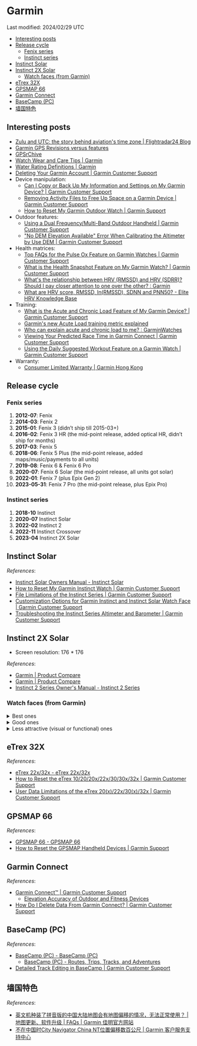 # Garmin

Last modified: 2024/02/29 UTC

- [Interesting posts](#interesting-posts)
- [Release cycle](#release-cycle)
  - [Fenix series](#fenix-series)
  - [Instinct series](#instinct-series)
- [Instinct Solar](#instinct-solar)
- [Instinct 2X Solar](#instinct-2x-solar)
  - [Watch faces (from Garmin)](#watch-faces-from-garmin)
- [eTrex 32X](#etrex-32x)
- [GPSMAP 66](#gpsmap-66)
- [Garmin Connect](#garmin-connect)
- [BaseCamp (PC)](#basecamp-pc)
- [墙国特色](#墙国特色)

## Interesting posts

- [Zulu and UTC: the story behind aviation's time zone \| Flightradar24 Blog](https://www.flightradar24.com/blog/zulu-and-utc-the-story-behind-aviations-time-zone/)
- [Garmin GPS Revisions versus features](http://gpsinformation.net/allory/garfeat3.htm)
- [GPSrChive](http://www.gpsrchive.com/)
- [Watch Wear and Care Tips \| Garmin](https://www.garmin.com/en-US/watch-fit-and-care/)
- [Water Rating Definitions \| Garmin](https://www.garmin.com/en-US/legal/waterrating-definitions/)
- [Deleting Your Garmin Account \| Garmin Customer Support](https://support.garmin.com/en-US/?faq=lBWQm0sVAK06RRRXFECFv6)
- Device manipulation:
  - [Can I Copy or Back Up My Information and Settings on My Garmin Device? \| Garmin Customer Support](https://support.garmin.com/en-US/?faq=AXV7LuWgc73v21nq6nbDa6)
  - [Removing Activity Files to Free Up Space on a Garmin Device \| Garmin Customer Support](https://support.garmin.com/en-US/?faq=oRFoANiwdW8hd9LSqjr8X8&searchQuery=How%20to%20Delete%20the%20Activity%20Folder)
  - [How to Reset My Garmin Outdoor Watch \| Garmin Support](https://support.garmin.com/en-MY/?faq=wxPmdnWsev1xGRUf58oDC8)
- Outdoor features:
  - [Using a Dual Frequency/Multi-Band Outdoor Handheld \| Garmin Customer Support](https://support.garmin.com/en-US/?faq=jptru9E32f6q0zydcdtXh9)
  - ["No DEM Elevation Available" Error When Calibrating the Altimeter by Use DEM \| Garmin Customer Support](https://support.garmin.com/en-US/?faq=twfSoaCovG622VbhfPubF8)
- Health matrices:
  - [Top FAQs for the Pulse Ox Feature on Garmin Watches \| Garmin Customer Support](https://support.garmin.com/en-US/?faq=SK2Y9a9aBp5D6n4sXmPBG7)
  - [What is the Health Snapshot Feature on My Garmin Watch? \| Garmin Customer Support](https://support.garmin.com/en-US/?faq=PB1duL5p6V64IQwhNvcRK9)
  - [What's the relationship between HRV (RMSSD) and HRV (SDRR)? Should I pay closer attention to one over the other? : Garmin](https://www.reddit.com/r/Garmin/comments/s2a2qo/whats_the_relationship_between_hrv_rmssd_and_hrv/)
  - [What are HRV score, RMSSD, ln(RMSSD), SDNN and PNN50? - Elite HRV Knowledge Base](https://help.elitehrv.com/article/68-what-are-hrv-score-rmssd-ln-rmssd-sdnn-nn50-and-pnn50)
- Training:
  - [What is the Acute and Chronic Load Feature of My Garmin Device? \| Garmin Customer Support](https://support.garmin.com/en-US/?faq=C6iHdy0SS05RkoSVbFz066)
  - [Garmin's new Acute Load training metric explained](https://gadgetsandwearables.com/2022/09/04/garmin-acute-training-load/)
  - [Who can explain acute and chronic load to me? : GarminWatches](https://www.reddit.com/r/GarminWatches/comments/11citlg/who_can_explain_acute_and_chronic_load_to_me/)
  - [Viewing Your Predicted Race Time in Garmin Connect \| Garmin Customer Support](https://support.garmin.com/en-US/?faq=eqGwbtBVJB0L6fZnHLCkB8)
  - [Using the Daily Suggested Workout Feature on a Garmin Watch \| Garmin Customer Support](https://support.garmin.com/en-US/?faq=oYknGZ910l1pfBNzkDHX6A)
- Warranty:
  - [Consumer Limited Warranty \| Garmin Hong Kong](https://www.garmin.com/en-HK/legal/consumer-limited-warranty/)

## Release cycle

### Fenix series

1. **2012-07**: Fenix
2. **2014-03**: Fenix 2
3. **2015-01**: Fenix 3 (didn’t ship till 2015-03+)
4. **2016-02**: Fenix 3 HR (the mid-point release, added optical HR, didn’t ship for months)
5. **2017-03**: Fenix 5
6. **2018-06**: Fenix 5 Plus (the mid-point release, added maps/music/payments to all units)
7. **2019-08**: Fenix 6 & Fenix 6 Pro
8. **2020-07**: Fenix 6 Solar (the mid-point release, all units got solar)
9. **2022-01**: Fenix 7 (plus Epix Gen 2)
10. **2023-05-31**: Fenix 7 Pro (the mid-point release, plus Epix Pro)

### Instinct series

1. **2018-10** Instinct
2. **2020-07** Instinct Solar
3. **2022-02** Instinct 2
4. **2022-11** Instinct Crossover
5. **2023-04** Instinct 2X Solar

## Instinct Solar

*References*:

- [Instinct Solar Owners Manual - Instinct Solar](https://www8.garmin.com/manuals/webhelp/GUID-A298EB1C-21D9-430F-8D06-A2CC74E5D5E9/EN-US/GUID-8ED98A2D-D9DE-4390-A4D8-0C3B4A0A5EE2-homepage.html)
- [How to Reset My Garmin Instinct Watch \| Garmin Customer Support](https://support.garmin.com/en-HK/?faq=OkQ0pbsjum027l0E0QGR48)
- [File Limitations of the Instinct Series \| Garmin Customer Support](https://support.garmin.com/en-US/?faq=aRXfDopghu9a94nOt5bg57)
- [Customization Options for Garmin Instinct and Instinct Solar Watch Face \| Garmin Customer Support](https://support.garmin.com/en-US/?faq=Ld2a92BA0A6OMYFTvzrBx7)
- [Troubleshooting the Instinct Series Altimeter and Barometer \| Garmin Customer Support](https://support.garmin.com/en-US/?faq=qyfmQF7Au284m7pXMi5ie9)

## Instinct 2X Solar

- Screen resolution: 176 * 176

*References*:

- [Garmin \| Product Compare](https://www.garmin.com/en-US/compare/?compareProduct=884585&compareProduct=775697)
- [Garmin \| Product Compare](https://www.garmin.com/en-US/compare/?compareProduct=866230&compareProduct=775697&compareProduct=884585&compareProduct=884414&compareProduct=802901)
- [Instinct 2 Series Owner's Manual - Instinct 2 Series](https://www8.garmin.com/manuals/webhelp/GUID-31D23DBB-57C2-4DF7-A0C9-8D1A00AB4BE7/EN-US/GUID-8ED0D1EF-A3B9-4868-BDE2-BA3423F3C01C-homepage.html)

### Watch faces (from Garmin)

<details>
<summary>Best ones</summary>

|             | IDEAL | Bivouac | Crystal | Mountain | Typography |
| ----------- | :---: | :-----: | :-----: | :------: | :--------: |
| B/W         |  B&W  |    B    |    B    |    B     |     B      |
| battery     |   %   |    *    |    %    |    *     |     %      |
| heart rate  |   *   |    *    |    *    |    *     |     *      |
| seconds     |   *   |         |         |          |            |
| day of week |   *   |    *    |    *    |          |     *      |
| month       |       |         |         |          |            |
| Bluetooth   |   *   |    *    |    *    |    *     |            |
| message     |       |         |    *    |          |            |
| altitude    |   *   |    *    |    *    |    *     |            |
| barometer   | graph |         |         |          |            |
| solar       |       |         |         |          |     *      |
| sunrise/set |  bar  |         |         |          |            |
| weather     |       |         |         |          |            |
| steps       |       |         |         |          |            |
| floors      |       |         |         |          |            |

</details>

<details>
<summary>Good ones</summary>

|             | IDEAL | Bionic | Bivouac | Chatte | Crystal | Jaunty | Medal | Mountain | Stargazing | Typography |
| ----------- | :---: | :----: | :-----: | :----: | :-----: | :----: | :---: | :------: | :--------: | :--------: |
| B/W         |  B&W  |   B    |    B    |   B    |    B    |  B&W   |       |    B     |            |     B      |
| battery     |   %   |   *    |    *    |   %    |    %    |   %    |   %   |    *     |     *      |     %      |
| heart rate  |   *   |   *    |    *    |   *    |    *    |   *    |   *   |    *     |     *      |     *      |
| seconds     |   *   |        |         |        |         |   *    |       |          |            |            |
| day of week |   *   |   *    |    *    |   *    |    *    |   *    |   *   |          |     *      |     *      |
| month       |       |        |         |        |         |        |       |          |            |            |
| Bluetooth   |   *   |   *    |    *    |   *    |    *    |   *    |   *   |    *     |     *      |            |
| message     |       |   *    |         |        |    *    |   *    |       |          |     #      |            |
| altitude    |   *   |   *    |    *    |        |    *    |        |       |    *     |     *      |            |
| barometer   | graph |        |         |        |         |        |       |          |            |            |
| solar       |       |        |         |        |         |        |       |          |            |     *      |
| sunrise/set |  bar  |        |         |        |         |        |       |          |            |            |
| weather     |       |        |         |        |         |        |       |          |            |            |
| steps       |       |  bar   |         |        |         |        |       |          |            |            |
| floors      |       |  bar   |         |        |         |        |       |          |            |            |

</details>

<details>
<summary>Less attractive (visual or functional) ones</summary>

|             | IDEAL | ~~Digi~~ (ILLEGIBLE) | Digital Dashboard | Element | Graystone | Onyx  |  ~~Swift~~  |
| ----------- | :---: | :------------------: | :---------------: | :-----: | :-------: | :---: | :---------: |
| B/W         |  B&W  |          B           |                   |    B    |     B     |   B   |      B      |
| battery     |   %   |          %           |         *         |    *    |     *     |   d   |      d      |
| heart rate  |   *   |          *           |         *         |    *    |     *     |   *   |      *      |
| seconds     |   *   |          *           |                   |         |           |   *   |             |
| day of week |   *   |          *           |         *         |         |     *     |   *   |      *      |
| month       |       |                      |                   |         |     *     |       |             |
| Bluetooth   |   *   |          *           |         *         |    *    |     *     |       |             |
| message     |       |          #           |                   |    #    |     #     |       |             |
| altitude    |   *   |                      |                   |         |     *     |       |      *      |
| barometer   | graph |                      |                   |         |   `1k`    |       |             |
| solar       |       |                      |                   |    *    |           |   *   |      *      |
| sunrise/set |  bar  |                      |                   |         |           |   *   | NOT WORKING |
| weather     |       |                      |                   |         |           |   *   |      *      |
| steps       |       |                      |         *         |    %    |           |       |             |
| floors      |       |                      |        bar        |         |           |       |             |

</details>

## eTrex 32X

*References*:

- [eTrex 22x/32x - eTrex 22x/32x](https://www8.garmin.com/manuals/webhelp/eTrex22x-32x/EN-US/GUID-CE8E2EF8-CD9B-4B08-BF3C-426D57DA38CC-homepage.html)
- [How to Reset the eTrex 10/20/20x/22x/30/30x/32x \| Garmin Customer Support](https://support.garmin.com/en-US/?faq=YJFM0GykFLAZk1aNJzXzZ9)
- [User Data Limitations of the eTrex 20(x)/22x/30(x)/32x \| Garmin Customer Support](https://support.garmin.com/en-US/?faq=Sf7jHKwP2V53j6MoP8AeH8)

## GPSMAP 66

*References*:

- [GPSMAP 66 - GPSMAP 66](https://www8.garmin.com/manuals/webhelp/gpsmap66s_st/EN-US/GUID-32EB4225-8D6F-4830-995D-0C6AC7DCB2D3-homepage.html)
- [How to Reset the GPSMAP Handheld Devices \| Garmin Support](https://support.garmin.com/en-IE/?faq=Z41VbtQ1EH7F4wmdm0hfE6)

## Garmin Connect

*References*:

- [Garmin Connect™ \| Garmin Customer Support](https://support.garmin.com/en-US/?productID=73207&tab=topics)
  - [Elevation Accuracy of Outdoor and Fitness Devices](https://support.garmin.com/en-US/?faq=WlvNrOungC28xGtwB7hLY5&productID=73207&searchQuery=Elevation%20Correction&tab=topics)
- [How Do I Delete Data From Garmin Connect? \| Garmin Customer Support](https://support.garmin.com/en-US/?faq=uj0Ewfb58w1DGR0WI87gB9)

## BaseCamp (PC)

*References*:

- [BaseCamp (PC) - BaseCamp (PC)](https://www8.garmin.com/manuals/webhelp/basecamppc/EN-US/GUID-80CEAC15-E702-4274-87E0-2366BB9A5A98-homepage.html)
  - [BaseCamp (PC) - Routes, Trips, Tracks, and Adventures](https://www8.garmin.com/manuals/webhelp/basecamppc/EN-US/GUID-D6147E58-01AF-4472-AB5D-94946B0C20B0.html)
- [Detailed Track Editing in BaseCamp \| Garmin Customer Support](https://support.garmin.com/en-US/?faq=NchCyNjj9I1i89rVRSiyX7)

## 墙国特色

*References*:

- [英文机种装了拼音版的中国大陆地图会有地图偏移的情况，无法正常使用？ \| 地图更新、软件升级 \| FAQs \| Garmin 佳明官方网站](https://www.garmin.com.cn/faqs/Upgrade/1-14/)
- [不在中国时City Navigator China NT位置偏移数百公尺 \| Garmin 客户服务支持中心](https://support.garmin.com/zh-CN/?faq=cRC0iUieiq1hRc0UIeE7J6)
